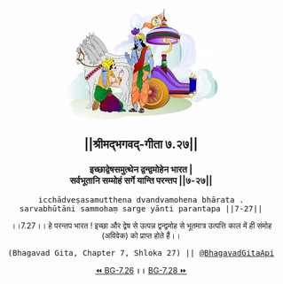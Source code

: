 <center><img src="../../asset/BG.png" alt="#API #bhagavadgitaapi #slok #nodejs #js #api #gitaapi #krishna #hinduism #vedic #ISKCON #shreemadbhagavadgita #technology"/>
<h2>||श्रीमद्‍भगवद्‍-गीता ७.२७||</h2>
<h3>इच्छाद्वेषसमुत्थेन द्वन्द्वमोहेन भारत |<br/>सर्वभूतानि सम्मोहं सर्गे यान्ति परन्तप ||७-२७||</h3>
<pre>icchādveṣasamutthena dvandvamohena bhārata .<br/>sarvabhūtāni sammohaṃ sarge yānti parantapa ||7-27||</pre>
<p>।।7.27।। हे परन्तप भारत ! इच्छा और द्वेष से उत्पन्न द्वन्द्वमोह से भूतमात्र उत्पत्ति काल में ही संमोह (अविवेक) को प्राप्त होते हैं।।</p>
<pre>(Bhagavad Gita, Chapter 7, Shloka 27) || <a href="https://twitter.com/bhagavadgitaapi">@BhagavadGitaApi</a></pre><a href="../../7/26">⏪  BG-7.26</a><b>        ।।        </b><a href="../../7/28">BG-7.28  ⏩</a></center></center>